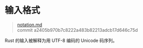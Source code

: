 # 输入格式

>[notation.md](https://github.com/rust-lang/reference/blob/master/src/input-format.md)\
>commit a2405b970b7c8222a483b82213adcb17d646c75d

Rust 的输入被解释为用 UTF-8 编码的 Unicode 码序列。